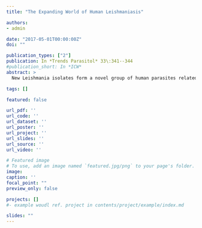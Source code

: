 ```yaml
---
title: "The Expanding World of Human Leishmaniasis"

authors:
- admin

date: "2017-05-01T00:00:00Z"
doi: ""

publication_types: ["2"]
publication: In *Trends Parasitol* 33\:341--344
#publication_short: In *ICW*
abstract: >
  New Leishmania isolates form a novel group of human parasites related to Leishmania enrietti, with cases in Ghana, Thailand, and Martinique; other relatives infect Australian and South American wildlife. These parasites apparently cause both cutaneous and visceral disease, and may have evolved a novel transmission mechanism exploiting blood-feeding midges.

tags: []

featured: false

url_pdf: ''
url_code: ''
url_dataset: ''
url_poster: ''
url_project: ''
url_slides: ''
url_source: ''
url_video: ''

# Featured image
# To use, add an image named `featured.jpg/png` to your page's folder.
image:
caption: ''
focal_point: ""
preview_only: false

projects: []
#- example woudl ref. project in contents/project/example/index.md

slides: ""
---
```

